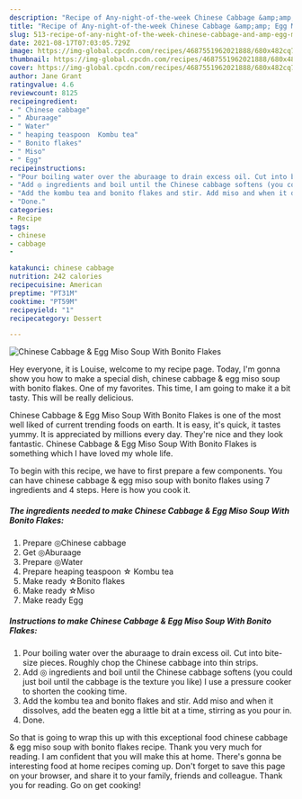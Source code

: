 ```yaml
---
description: "Recipe of Any-night-of-the-week Chinese Cabbage &amp;amp; Egg Miso Soup With Bonito Flakes"
title: "Recipe of Any-night-of-the-week Chinese Cabbage &amp;amp; Egg Miso Soup With Bonito Flakes"
slug: 513-recipe-of-any-night-of-the-week-chinese-cabbage-and-amp-egg-miso-soup-with-bonito-flakes
date: 2021-08-17T07:03:05.729Z
image: https://img-global.cpcdn.com/recipes/4687551962021888/680x482cq70/chinese-cabbage-egg-miso-soup-with-bonito-flakes-recipe-main-photo.jpg
thumbnail: https://img-global.cpcdn.com/recipes/4687551962021888/680x482cq70/chinese-cabbage-egg-miso-soup-with-bonito-flakes-recipe-main-photo.jpg
cover: https://img-global.cpcdn.com/recipes/4687551962021888/680x482cq70/chinese-cabbage-egg-miso-soup-with-bonito-flakes-recipe-main-photo.jpg
author: Jane Grant
ratingvalue: 4.6
reviewcount: 8125
recipeingredient:
- " Chinese cabbage"
- " Aburaage"
- " Water"
- " heaping teaspoon  Kombu tea"
- " Bonito flakes"
- " Miso"
- " Egg"
recipeinstructions:
- "Pour boiling water over the aburaage to drain excess oil. Cut into bite-size pieces. Roughly chop the Chinese cabbage into thin strips."
- "Add ◎ ingredients and boil until the Chinese cabbage softens (you could just boil until the cabbage is the texture you like) I use a pressure cooker to shorten the cooking time."
- "Add the kombu tea and bonito flakes and stir. Add miso and when it dissolves, add the beaten egg a little bit at a time, stirring as you pour in."
- "Done."
categories:
- Recipe
tags:
- chinese
- cabbage
- 

katakunci: chinese cabbage  
nutrition: 242 calories
recipecuisine: American
preptime: "PT31M"
cooktime: "PT59M"
recipeyield: "1"
recipecategory: Dessert

---
```



![Chinese Cabbage &amp; Egg Miso Soup With Bonito Flakes](https://img-global.cpcdn.com/recipes/4687551962021888/680x482cq70/chinese-cabbage-egg-miso-soup-with-bonito-flakes-recipe-main-photo.jpg)

Hey everyone, it is Louise, welcome to my recipe page. Today, I'm gonna show you how to make a special dish, chinese cabbage &amp; egg miso soup with bonito flakes. One of my favorites. This time, I am going to make it a bit tasty. This will be really delicious.



Chinese Cabbage &amp; Egg Miso Soup With Bonito Flakes is one of the most well liked of current trending foods on earth. It is easy, it's quick, it tastes yummy. It is appreciated by millions every day. They're nice and they look fantastic. Chinese Cabbage &amp; Egg Miso Soup With Bonito Flakes is something which I have loved my whole life.


To begin with this recipe, we have to first prepare a few components. You can have chinese cabbage &amp; egg miso soup with bonito flakes using 7 ingredients and 4 steps. Here is how you cook it.

<!--inarticleads1-->

##### The ingredients needed to make Chinese Cabbage &amp; Egg Miso Soup With Bonito Flakes:

1. Prepare  ◎Chinese cabbage
1. Get  ◎Aburaage
1. Prepare  ◎Water
1. Prepare  heaping teaspoon ☆ Kombu tea
1. Make ready  ☆Bonito flakes
1. Make ready  ☆Miso
1. Make ready  Egg




<!--inarticleads2-->

##### Instructions to make Chinese Cabbage &amp; Egg Miso Soup With Bonito Flakes:

1. Pour boiling water over the aburaage to drain excess oil. Cut into bite-size pieces. Roughly chop the Chinese cabbage into thin strips.
1. Add ◎ ingredients and boil until the Chinese cabbage softens (you could just boil until the cabbage is the texture you like) I use a pressure cooker to shorten the cooking time.
1. Add the kombu tea and bonito flakes and stir. Add miso and when it dissolves, add the beaten egg a little bit at a time, stirring as you pour in.
1. Done.




So that is going to wrap this up with this exceptional food chinese cabbage &amp; egg miso soup with bonito flakes recipe. Thank you very much for reading. I am confident that you will make this at home. There's gonna be interesting food at home recipes coming up. Don't forget to save this page on your browser, and share it to your family, friends and colleague. Thank you for reading. Go on get cooking!
